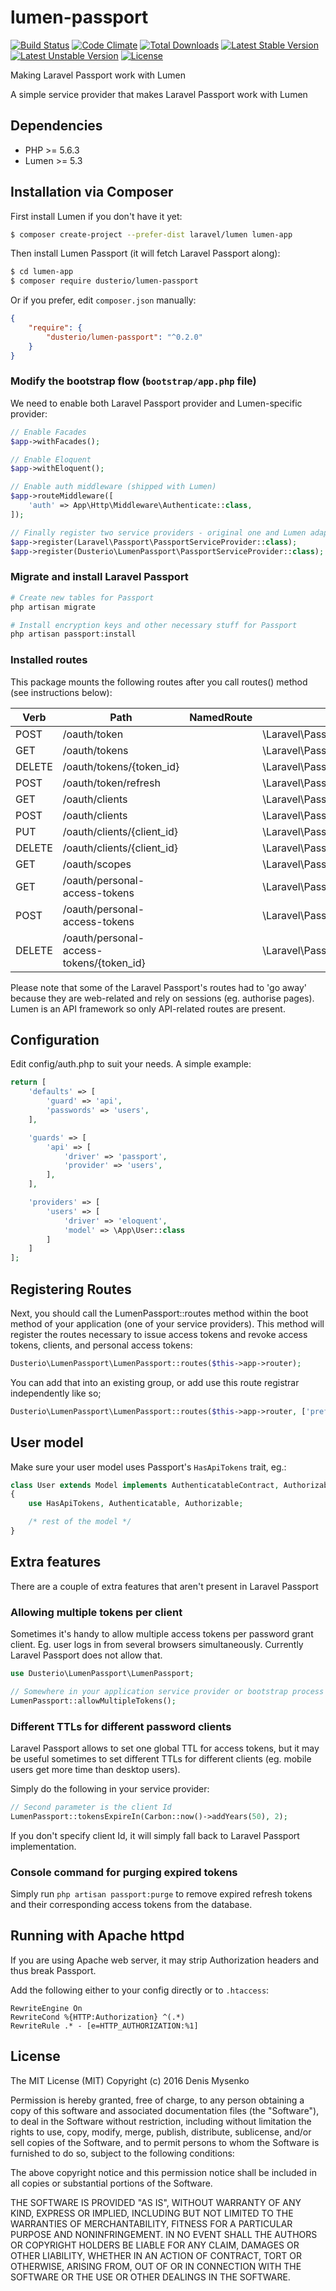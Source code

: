 # lumen-passport
[![Build Status](https://travis-ci.org/dusterio/lumen-passport.svg)](https://travis-ci.org/dusterio/lumen-passport)
[![Code Climate](https://codeclimate.com/github/dusterio/lumen-passport/badges/gpa.svg)](https://codeclimate.com/github/dusterio/lumen-passport/badges)
[![Total Downloads](https://poser.pugx.org/dusterio/lumen-passport/d/total.svg)](https://packagist.org/packages/dusterio/lumen-passport)
[![Latest Stable Version](https://poser.pugx.org/dusterio/lumen-passport/v/stable.svg)](https://packagist.org/packages/dusterio/lumen-passport)
[![Latest Unstable Version](https://poser.pugx.org/dusterio/lumen-passport/v/unstable.svg)](https://packagist.org/packages/dusterio/lumen-passport)
[![License](https://poser.pugx.org/dusterio/lumen-passport/license.svg)](https://packagist.org/packages/dusterio/lumen-passport)

Making Laravel Passport work with Lumen

A simple service provider that makes Laravel Passport work with Lumen

## Dependencies

* PHP >= 5.6.3
* Lumen >= 5.3

## Installation via Composer

First install Lumen if you don't have it yet:
```bash
$ composer create-project --prefer-dist laravel/lumen lumen-app
```

Then install Lumen Passport (it will fetch Laravel Passport along):

```bash
$ cd lumen-app
$ composer require dusterio/lumen-passport
```

Or if you prefer, edit `composer.json` manually:

```json
{
    "require": {
        "dusterio/lumen-passport": "^0.2.0"
    }
}
```

### Modify the bootstrap flow (```bootstrap/app.php``` file)

We need to enable both Laravel Passport provider and Lumen-specific provider:

```php
// Enable Facades
$app->withFacades();

// Enable Eloquent
$app->withEloquent();

// Enable auth middleware (shipped with Lumen)
$app->routeMiddleware([
    'auth' => App\Http\Middleware\Authenticate::class,
]);

// Finally register two service providers - original one and Lumen adapter
$app->register(Laravel\Passport\PassportServiceProvider::class);
$app->register(Dusterio\LumenPassport\PassportServiceProvider::class);
```

### Migrate and install Laravel Passport

```bash
# Create new tables for Passport
php artisan migrate

# Install encryption keys and other necessary stuff for Passport
php artisan passport:install
```

### Installed routes

This package mounts the following routes after you call routes() method (see instructions below):

Verb | Path | NamedRoute | Controller | Action | Middleware
--- | --- | --- | --- | --- | ---
POST   | /oauth/token                             |            | \Laravel\Passport\Http\Controllers\AccessTokenController           | issueToken | -
GET    | /oauth/tokens                            |            | \Laravel\Passport\Http\Controllers\AuthorizedAccessTokenController | forUser    | auth
DELETE | /oauth/tokens/{token_id}                 |            | \Laravel\Passport\Http\Controllers\AuthorizedAccessTokenController | destroy    | auth
POST   | /oauth/token/refresh                     |            | \Laravel\Passport\Http\Controllers\TransientTokenController        | refresh    | auth
GET    | /oauth/clients                           |            | \Laravel\Passport\Http\Controllers\ClientController                | forUser    | auth
POST   | /oauth/clients                           |            | \Laravel\Passport\Http\Controllers\ClientController                | store      | auth
PUT    | /oauth/clients/{client_id}               |            | \Laravel\Passport\Http\Controllers\ClientController                | update     | auth
DELETE | /oauth/clients/{client_id}               |            | \Laravel\Passport\Http\Controllers\ClientController                | destroy    | auth
GET    | /oauth/scopes                            |            | \Laravel\Passport\Http\Controllers\ScopeController                 | all        | auth
GET    | /oauth/personal-access-tokens            |            | \Laravel\Passport\Http\Controllers\PersonalAccessTokenController   | forUser    | auth
POST   | /oauth/personal-access-tokens            |            | \Laravel\Passport\Http\Controllers\PersonalAccessTokenController   | store      | auth
DELETE | /oauth/personal-access-tokens/{token_id} |            | \Laravel\Passport\Http\Controllers\PersonalAccessTokenController   | destroy    | auth

Please note that some of the Laravel Passport's routes had to 'go away' because they are web-related and rely on sessions (eg. authorise pages). Lumen is an
API framework so only API-related routes are present.

## Configuration

Edit config/auth.php to suit your needs. A simple example:

```php
return [
    'defaults' => [
        'guard' => 'api',
        'passwords' => 'users',
    ],

    'guards' => [
        'api' => [
            'driver' => 'passport',
            'provider' => 'users',
        ],
    ],

    'providers' => [
        'users' => [
            'driver' => 'eloquent',
            'model' => \App\User::class
        ]
    ]
];
```

## Registering Routes

Next, you should call the LumenPassport::routes method within the boot method of your application (one of your service providers). 
This method will register the routes necessary to issue access tokens and revoke access tokens, clients, and personal access tokens:

```php
Dusterio\LumenPassport\LumenPassport::routes($this->app->router);
```

You can add that into an existing group, or add use this route registrar independently like so;

```php
Dusterio\LumenPassport\LumenPassport::routes($this->app->router, ['prefix' => 'v1/oauth']);
```

## User model

Make sure your user model uses Passport's ```HasApiTokens``` trait, eg.:

```php
class User extends Model implements AuthenticatableContract, AuthorizableContract
{
    use HasApiTokens, Authenticatable, Authorizable;

    /* rest of the model */
}
```

## Extra features

There are a couple of extra features that aren't present in Laravel Passport

### Allowing multiple tokens per client

Sometimes it's handy to allow multiple access tokens per password grant client. Eg. user logs in from several browsers 
simultaneously. Currently Laravel Passport does not allow that.

```php
use Dusterio\LumenPassport\LumenPassport;

// Somewhere in your application service provider or bootstrap process
LumenPassport::allowMultipleTokens();

```

### Different TTLs for different password clients

Laravel Passport allows to set one global TTL for access tokens, but it may be useful sometimes
to set different TTLs for different clients (eg. mobile users get more time than desktop users).

Simply do the following in your service provider:

```php
// Second parameter is the client Id
LumenPassport::tokensExpireIn(Carbon::now()->addYears(50), 2); 
```

If you don't specify client Id, it will simply fall back to Laravel Passport implementation.

### Console command for purging expired tokens

Simply run ```php artisan passport:purge``` to remove expired refresh tokens and their corresponding access tokens from the database.


## Running with Apache httpd

If you are using Apache web server, it may strip Authorization headers and thus break Passport.

Add the following either to your config directly or to ```.htaccess```:

```
RewriteEngine On
RewriteCond %{HTTP:Authorization} ^(.*)
RewriteRule .* - [e=HTTP_AUTHORIZATION:%1]
```

## License

The MIT License (MIT)
Copyright (c) 2016 Denis Mysenko

Permission is hereby granted, free of charge, to any person obtaining a copy of this software and associated documentation files (the "Software"), to deal in the Software without restriction, including without limitation the rights to use, copy, modify, merge, publish, distribute, sublicense, and/or sell copies of the Software, and to permit persons to whom the Software is furnished to do so, subject to the following conditions:

The above copyright notice and this permission notice shall be included in all copies or substantial portions of the Software.

THE SOFTWARE IS PROVIDED "AS IS", WITHOUT WARRANTY OF ANY KIND, EXPRESS OR IMPLIED, INCLUDING BUT NOT LIMITED TO THE WARRANTIES OF MERCHANTABILITY, FITNESS FOR A PARTICULAR PURPOSE AND NONINFRINGEMENT. IN NO EVENT SHALL THE AUTHORS OR COPYRIGHT HOLDERS BE LIABLE FOR ANY CLAIM, DAMAGES OR OTHER LIABILITY, WHETHER IN AN ACTION OF CONTRACT, TORT OR OTHERWISE, ARISING FROM, OUT OF OR IN CONNECTION WITH THE SOFTWARE OR THE USE OR OTHER DEALINGS IN THE SOFTWARE.

